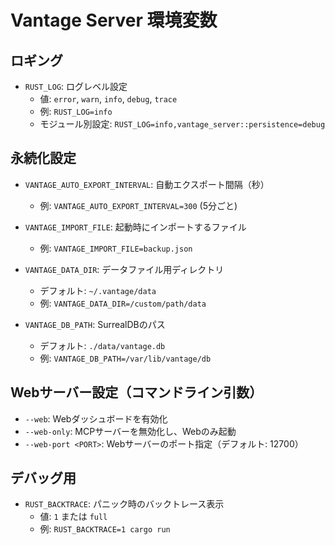 # Vantage Server 環境変数

## ロギング
- `RUST_LOG`: ログレベル設定
  - 値: `error`, `warn`, `info`, `debug`, `trace`
  - 例: `RUST_LOG=info`
  - モジュール別設定: `RUST_LOG=info,vantage_server::persistence=debug`

## 永続化設定
- `VANTAGE_AUTO_EXPORT_INTERVAL`: 自動エクスポート間隔（秒）
  - 例: `VANTAGE_AUTO_EXPORT_INTERVAL=300` (5分ごと)

- `VANTAGE_IMPORT_FILE`: 起動時にインポートするファイル
  - 例: `VANTAGE_IMPORT_FILE=backup.json`

- `VANTAGE_DATA_DIR`: データファイル用ディレクトリ
  - デフォルト: `~/.vantage/data`
  - 例: `VANTAGE_DATA_DIR=/custom/path/data`

- `VANTAGE_DB_PATH`: SurrealDBのパス
  - デフォルト: `./data/vantage.db`
  - 例: `VANTAGE_DB_PATH=/var/lib/vantage/db`

## Webサーバー設定（コマンドライン引数）
- `--web`: Webダッシュボードを有効化
- `--web-only`: MCPサーバーを無効化し、Webのみ起動
- `--web-port <PORT>`: Webサーバーのポート指定（デフォルト: 12700）

## デバッグ用
- `RUST_BACKTRACE`: パニック時のバックトレース表示
  - 値: `1` または `full`
  - 例: `RUST_BACKTRACE=1 cargo run`